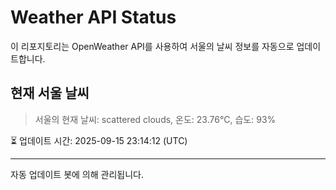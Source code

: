 
# Weather API Status

이 리포지토리는 OpenWeather API를 사용하여 서울의 날씨 정보를 자동으로 업데이트합니다.

## 현재 서울 날씨
> 서울의 현재 날씨: scattered clouds, 온도: 23.76°C, 습도: 93%

⏳ 업데이트 시간: 2025-09-15 23:14:12 (UTC)

---
자동 업데이트 봇에 의해 관리됩니다.
